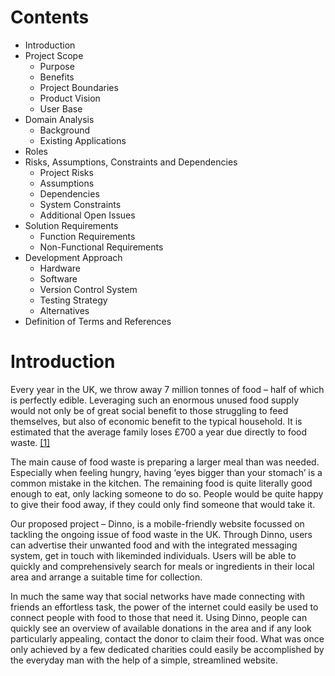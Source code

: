 # Contents

- Introduction
- Project Scope
  - Purpose
  - Benefits
  - Project Boundaries
  - Product Vision
  - User Base
- Domain Analysis
  - Background
  - Existing Applications
- Roles
- Risks, Assumptions, Constraints and Dependencies
  - Project Risks
  - Assumptions
  - Dependencies
  - System Constraints
  - Additional Open Issues
- Solution Requirements
  - Function Requirements
  - Non-Functional Requirements
- Development Approach
  - Hardware
  - Software
  - Version Control System
  - Testing Strategy
  - Alternatives
- Definition of Terms and References

# Introduction

Every year in the UK, we throw away 7 million tonnes of food – half of which is perfectly edible. Leveraging such an enormous unused food supply would not only be of great social benefit to those struggling to feed themselves, but also of economic benefit to the typical household. It is estimated that the average family loses £700 a year due directly to food waste. [[1]](http://www.lovefoodhatewaste.com/node/2472)

The main cause of food waste is preparing a larger meal than was needed.  Especially when feeling hungry, having ‘eyes bigger than your stomach’ is a common mistake in the kitchen. The remaining food is quite literally good enough to eat, only lacking someone to do so. People would be quite happy to give their food away, if they could only find someone that would take it.

Our proposed project – Dinno, is a mobile-friendly website focussed on tackling the ongoing issue of food waste in the UK. Through Dinno, users can advertise their unwanted food and with the integrated messaging system, get in touch with likeminded individuals. Users will be able to quickly and comprehensively search for meals or ingredients in their local area and arrange a suitable time for collection.

In much the same way that social networks have made connecting with friends an effortless task, the power of the internet could easily be used to connect people with food to those that need it. Using Dinno, people can quickly see an overview of available donations in the area and if any look particularly appealing, contact the donor to claim their food. What was once only achieved by a few dedicated charities could easily be accomplished by the everyday man with the help of a simple, streamlined website.